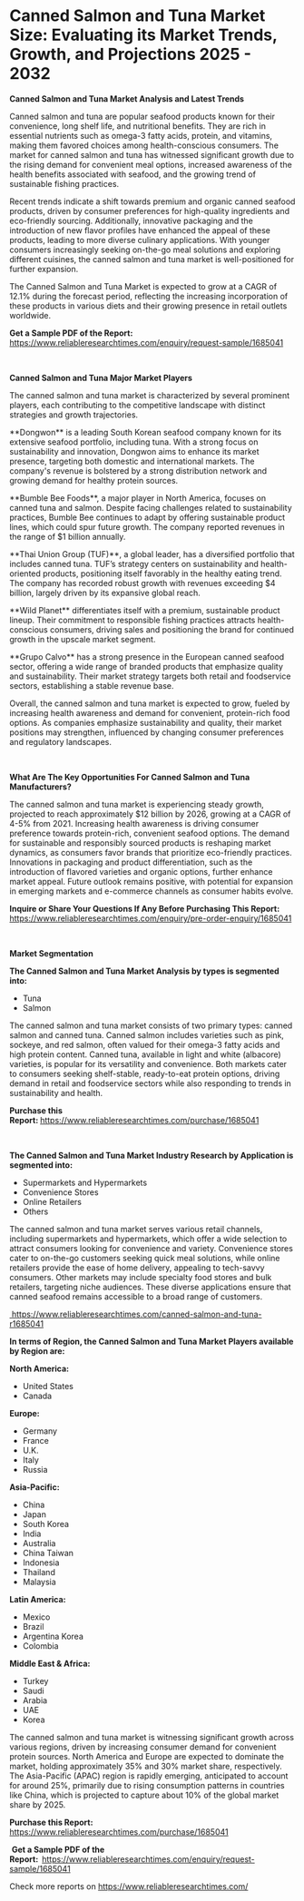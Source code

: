 <p><h1>Canned Salmon and Tuna Market Size: Evaluating its Market Trends, Growth, and Projections 2025 - 2032</h1></p><p><strong>Canned Salmon and Tuna Market Analysis and Latest Trends</strong></p>
<p><p>Canned salmon and tuna are popular seafood products known for their convenience, long shelf life, and nutritional benefits. They are rich in essential nutrients such as omega-3 fatty acids, protein, and vitamins, making them favored choices among health-conscious consumers. The market for canned salmon and tuna has witnessed significant growth due to the rising demand for convenient meal options, increased awareness of the health benefits associated with seafood, and the growing trend of sustainable fishing practices.</p><p>Recent trends indicate a shift towards premium and organic canned seafood products, driven by consumer preferences for high-quality ingredients and eco-friendly sourcing. Additionally, innovative packaging and the introduction of new flavor profiles have enhanced the appeal of these products, leading to more diverse culinary applications. With younger consumers increasingly seeking on-the-go meal solutions and exploring different cuisines, the canned salmon and tuna market is well-positioned for further expansion. </p><p>The Canned Salmon and Tuna Market is expected to grow at a CAGR of 12.1% during the forecast period, reflecting the increasing incorporation of these products in various diets and their growing presence in retail outlets worldwide.</p></p>
<p><strong>Get a Sample PDF of the Report:&nbsp;</strong> <a href="https://www.reliableresearchtimes.com/enquiry/request-sample/1685041?utm_campaign=3067&utm_medium=2&utm_source=Github&utm_content=ia&utm_term=26032025&utm_id=canned-salmon-and-tuna">https://www.reliableresearchtimes.com/enquiry/request-sample/1685041</a></p>
<p>&nbsp;</p>
<p><strong>Canned Salmon and Tuna Major Market Players</strong></p>
<p><p>The canned salmon and tuna market is characterized by several prominent players, each contributing to the competitive landscape with distinct strategies and growth trajectories.</p><p>**Dongwon** is a leading South Korean seafood company known for its extensive seafood portfolio, including tuna. With a strong focus on sustainability and innovation, Dongwon aims to enhance its market presence, targeting both domestic and international markets. The company's revenue is bolstered by a strong distribution network and growing demand for healthy protein sources.</p><p>**Bumble Bee Foods**, a major player in North America, focuses on canned tuna and salmon. Despite facing challenges related to sustainability practices, Bumble Bee continues to adapt by offering sustainable product lines, which could spur future growth. The company reported revenues in the range of $1 billion annually.</p><p>**Thai Union Group (TUF)**, a global leader, has a diversified portfolio that includes canned tuna. TUF’s strategy centers on sustainability and health-oriented products, positioning itself favorably in the healthy eating trend. The company has recorded robust growth with revenues exceeding $4 billion, largely driven by its expansive global reach.</p><p>**Wild Planet** differentiates itself with a premium, sustainable product lineup. Their commitment to responsible fishing practices attracts health-conscious consumers, driving sales and positioning the brand for continued growth in the upscale market segment.</p><p>**Grupo Calvo** has a strong presence in the European canned seafood sector, offering a wide range of branded products that emphasize quality and sustainability. Their market strategy targets both retail and foodservice sectors, establishing a stable revenue base.</p><p>Overall, the canned salmon and tuna market is expected to grow, fueled by increasing health awareness and demand for convenient, protein-rich food options. As companies emphasize sustainability and quality, their market positions may strengthen, influenced by changing consumer preferences and regulatory landscapes.</p></p>
<p>&nbsp;</p>
<p><strong>What Are The Key Opportunities For Canned Salmon and Tuna Manufacturers?</strong></p>
<p><p>The canned salmon and tuna market is experiencing steady growth, projected to reach approximately $12 billion by 2026, growing at a CAGR of 4-5% from 2021. Increasing health awareness is driving consumer preference towards protein-rich, convenient seafood options. The demand for sustainable and responsibly sourced products is reshaping market dynamics, as consumers favor brands that prioritize eco-friendly practices. Innovations in packaging and product differentiation, such as the introduction of flavored varieties and organic options, further enhance market appeal. Future outlook remains positive, with potential for expansion in emerging markets and e-commerce channels as consumer habits evolve.</p></p>
<p><strong>Inquire or Share Your Questions If Any Before Purchasing This Report:</strong> <a href="https://www.reliableresearchtimes.com/enquiry/pre-order-enquiry/1685041?utm_campaign=3067&utm_medium=2&utm_source=Github&utm_content=ia&utm_term=26032025&utm_id=canned-salmon-and-tuna">https://www.reliableresearchtimes.com/enquiry/pre-order-enquiry/1685041</a></p>
<p>&nbsp;</p>
<p><strong>Market Segmentation</strong></p>
<p><strong>The Canned Salmon and Tuna Market Analysis by types is segmented into:</strong></p>
<p><ul><li>Tuna</li><li>Salmon</li></ul></p>
<p><p>The canned salmon and tuna market consists of two primary types: canned salmon and canned tuna. Canned salmon includes varieties such as pink, sockeye, and red salmon, often valued for their omega-3 fatty acids and high protein content. Canned tuna, available in light and white (albacore) varieties, is popular for its versatility and convenience. Both markets cater to consumers seeking shelf-stable, ready-to-eat protein options, driving demand in retail and foodservice sectors while also responding to trends in sustainability and health.</p></p>
<p><strong>Purchase this Report:&nbsp;</strong><a href="https://www.reliableresearchtimes.com/purchase/1685041?utm_campaign=3067&utm_medium=2&utm_source=Github&utm_content=ia&utm_term=26032025&utm_id=canned-salmon-and-tuna">https://www.reliableresearchtimes.com/purchase/1685041</a></p>
<p>&nbsp;</p>
<p><strong>The Canned Salmon and Tuna Market Industry Research by Application is segmented into:</strong></p>
<p><ul><li>Supermarkets and Hypermarkets</li><li>Convenience Stores</li><li>Online Retailers</li><li>Others</li></ul></p>
<p><p>The canned salmon and tuna market serves various retail channels, including supermarkets and hypermarkets, which offer a wide selection to attract consumers looking for convenience and variety. Convenience stores cater to on-the-go customers seeking quick meal solutions, while online retailers provide the ease of home delivery, appealing to tech-savvy consumers. Other markets may include specialty food stores and bulk retailers, targeting niche audiences. These diverse applications ensure that canned seafood remains accessible to a broad range of customers.</p></p>
<p><a href="https://www.reliableresearchtimes.com/canned-salmon-and-tuna-r1685041?utm_campaign=3067&utm_medium=2&utm_source=Github&utm_content=ia&utm_term=26032025&utm_id=canned-salmon-and-tuna">&nbsp;https://www.reliableresearchtimes.com/canned-salmon-and-tuna-r1685041</a></p>
<p><strong>In terms of Region, the Canned Salmon and Tuna Market Players available by Region are:</strong></p>
<p>
    <p> <strong> North America: </strong>
        <ul>
            <li>United States</li>
            <li>Canada</li>
        </ul>
        </p> 
    <p> <strong> Europe: </strong>
        <ul>
            <li>Germany</li>
            <li>France</li>
            <li>U.K.</li>
            <li>Italy</li>
            <li>Russia</li>
        </ul>
        </p> 
    <p> <strong> Asia-Pacific: </strong>
        <ul>
            <li>China</li>
            <li>Japan</li>
            <li>South Korea</li>
            <li>India</li>
            <li>Australia</li>
            <li>China Taiwan</li>
            <li>Indonesia</li>
            <li>Thailand</li>
            <li>Malaysia</li>
        </ul>
        </p> 
    <p> <strong> Latin America: </strong>
        <ul>
            <li>Mexico</li>
            <li>Brazil</li>
            <li>Argentina Korea</li>
            <li>Colombia</li>
        </ul>
        </p> 
    <p> <strong> Middle East & Africa: </strong>
        <ul>
            <li>Turkey</li>
            <li>Saudi</li>
            <li>Arabia</li>
            <li>UAE</li>
            <li>Korea</li>
        </ul>
    </p>
    </p>
<p><p>The canned salmon and tuna market is witnessing significant growth across various regions, driven by increasing consumer demand for convenient protein sources. North America and Europe are expected to dominate the market, holding approximately 35% and 30% market share, respectively. The Asia-Pacific (APAC) region is rapidly emerging, anticipated to account for around 25%, primarily due to rising consumption patterns in countries like China, which is projected to capture about 10% of the global market share by 2025.</p></p>
<p><strong>Purchase this Report: </strong><a href="https://www.reliableresearchtimes.com/purchase/1685041?utm_campaign=3067&utm_medium=2&utm_source=Github&utm_content=ia&utm_term=26032025&utm_id=canned-salmon-and-tuna">https://www.reliableresearchtimes.com/purchase/1685041</a></p>
<p>&nbsp;<strong>Get a Sample PDF of the Report:&nbsp;&nbsp;</strong><a href="https://www.reliableresearchtimes.com/enquiry/request-sample/1685041?utm_campaign=3067&utm_medium=2&utm_source=Github&utm_content=ia&utm_term=26032025&utm_id=canned-salmon-and-tuna">https://www.reliableresearchtimes.com/enquiry/request-sample/1685041</a></p>
<p><strong></strong></p>
<p>Check more reports on <a href="https://www.reliableresearchtimes.com/?utm_campaign=3067&utm_medium=2&utm_source=Github&utm_content=ia&utm_term=26032025&utm_id=canned-salmon-and-tuna">https://www.reliableresearchtimes.com/</a></p>